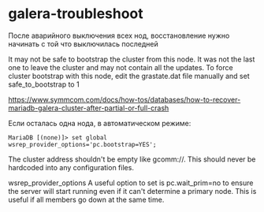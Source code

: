 galera-troubleshoot
===================


После аварийного выключения всех нод, восстановление нужно начинать с той что выключилась последней

It may not be safe to bootstrap the cluster from this node. It was not the last one to leave the cluster and may not contain all the updates. To force cluster bootstrap with this node, edit the grastate.dat file manually and set safe_to_bootstrap to 1

<https://www.symmcom.com/docs/how-tos/databases/how-to-recover-mariadb-galera-cluster-after-partial-or-full-crash>

Если осталась одна нода, в автоматическом режиме:

    MariaDB [(none)]> set global wsrep_provider_options='pc.bootstrap=YES';
    
    
The cluster address shouldn't be empty like gcomm://. This should never be hardcoded into any configuration files. 

wsrep_provider_options
A useful option to set is pc.wait_prim=no to ensure the server will start running even if it can't determine a primary node. This is useful if all members go down at the same time.